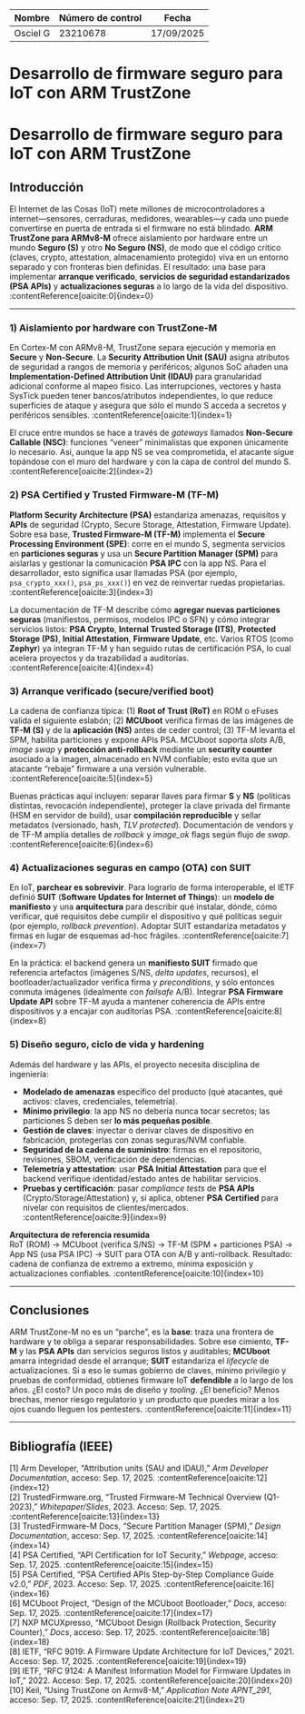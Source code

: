 | **Nombre**        | **Número de control** | **Fecha**       |
|-------------------|-----------------------|-----------------|
| Osciel G          | 23210678             | 17/09/2025       |

# Desarrollo de firmware seguro para IoT con ARM TrustZone
# Desarrollo de firmware seguro para IoT con ARM TrustZone

## Introducción
El Internet de las Cosas (IoT) mete millones de microcontroladores a internet—sensores, cerraduras, medidores, wearables—y cada uno puede convertirse en puerta de entrada si el firmware no está blindado. **ARM TrustZone para ARMv8-M** ofrece aislamiento por hardware entre un mundo **Seguro (S)** y otro **No Seguro (NS)**, de modo que el código crítico (claves, crypto, attestation, almacenamiento protegido) viva en un entorno separado y con fronteras bien definidas. El resultado: una base para implementar **arranque verificado**, **servicios de seguridad estandarizados (PSA APIs)** y **actualizaciones seguras** a lo largo de la vida del dispositivo. :contentReference[oaicite:0]{index=0}

---


### 1) Aislamiento por hardware con TrustZone-M
En Cortex-M con ARMv8-M, TrustZone separa ejecución y memoria en **Secure** y **Non-Secure**. La **Security Attribution Unit (SAU)** asigna atributos de seguridad a rangos de memoria y periféricos; algunos SoC añaden una **Implementation-Defined Attribution Unit (IDAU)** para granularidad adicional conforme al mapeo físico. Las interrupciones, vectores y hasta SysTick pueden tener bancos/atributos independientes, lo que reduce superficies de ataque y asegura que sólo el mundo S acceda a secretos y periféricos sensibles. :contentReference[oaicite:1]{index=1}

El cruce entre mundos se hace a través de *gateways* llamados **Non-Secure Callable (NSC)**: funciones “veneer” minimalistas que exponen únicamente lo necesario. Así, aunque la app NS se vea comprometida, el atacante sigue topándose con el muro del hardware y con la capa de control del mundo S. :contentReference[oaicite:2]{index=2}

### 2) PSA Certified y Trusted Firmware-M (TF-M)
**Platform Security Architecture (PSA)** estandariza amenazas, requisitos y **APIs** de seguridad (Crypto, Secure Storage, Attestation, Firmware Update). Sobre esa base, **Trusted Firmware-M (TF-M)** implementa el **Secure Processing Environment (SPE)**: corre en el mundo S, segmenta servicios en **particiones seguras** y usa un **Secure Partition Manager (SPM)** para aislarlas y gestionar la comunicación **PSA IPC** con la app NS. Para el desarrollador, esto significa usar llamadas PSA (por ejemplo, `psa_crypto_xxx()`, `psa_ps_xxx()`) en vez de reinvertar ruedas propietarias. :contentReference[oaicite:3]{index=3}

La documentación de TF-M describe cómo **agregar nuevas particiones seguras** (manifiestos, permisos, modelos IPC o SFN) y cómo integrar servicios listos: **PSA Crypto**, **Internal Trusted Storage (ITS)**, **Protected Storage (PS)**, **Initial Attestation**, **Firmware Update**, etc. Varios RTOS (como **Zephyr**) ya integran TF-M y han seguido rutas de certificación PSA, lo cual acelera proyectos y da trazabilidad a auditorías. :contentReference[oaicite:4]{index=4}

### 3) Arranque verificado (secure/verified boot)
La cadena de confianza típica: (1) **Root of Trust (RoT)** en ROM o eFuses valida el siguiente eslabón; (2) **MCUboot** verifica firmas de las imágenes de **TF-M (S)** y de la **aplicación (NS)** antes de ceder control; (3) TF-M levanta el SPM, habilita particiones y expone APIs PSA. MCUboot soporta *slots* A/B, *image swap* y **protección anti-rollback** mediante un **security counter** asociado a la imagen, almacenado en NVM confiable; esto evita que un atacante “rebaje” firmware a una versión vulnerable. :contentReference[oaicite:5]{index=5}

Buenas prácticas aquí incluyen: separar llaves para firmar **S** y **NS** (políticas distintas, revocación independiente), proteger la clave privada del firmante (HSM en servidor de build), usar **compilación reproducible** y sellar metadatos (versionado, hash, *TLV protected*). Documentación de vendors y de TF-M amplía detalles de *rollback* y *image_ok* flags según flujo de *swap*. :contentReference[oaicite:6]{index=6}

### 4) Actualizaciones seguras en campo (OTA) con SUIT
En IoT, **parchear es sobrevivir**. Para lograrlo de forma interoperable, el IETF definió **SUIT** (**Software Updates for Internet of Things**): un **modelo de manifiesto** y una **arquitectura** para describir qué instalar, dónde, cómo verificar, qué requisitos debe cumplir el dispositivo y qué políticas seguir (por ejemplo, *rollback prevention*). Adoptar SUIT estandariza metadatos y firmas en lugar de esquemas ad-hoc frágiles. :contentReference[oaicite:7]{index=7}

En la práctica: el backend genera un **manifiesto SUIT** firmado que referencia artefactos (imágenes S/NS, *delta updates*, recursos), el bootloader/actualizador verifica firma y *preconditions*, y sólo entonces conmuta imágenes (idealmente con *failsafe* A/B). Integrar **PSA Firmware Update API** sobre TF-M ayuda a mantener coherencia de APIs entre dispositivos y a encajar con auditorías PSA. :contentReference[oaicite:8]{index=8}

### 5) Diseño seguro, ciclo de vida y hardening
Además del hardware y las APIs, el proyecto necesita disciplina de ingeniería:

- **Modelado de amenazas** específico del producto (qué atacantes, qué activos: claves, credenciales, telemetría).  
- **Mínimo privilegio**: la app NS no debería nunca tocar secretos; las particiones S deben ser **lo más pequeñas posible**.  
- **Gestión de claves**: inyectar o derivar claves de dispositivo en fabricación, protegerlas con zonas seguras/NVM confiable.  
- **Seguridad de la cadena de suministro**: firmas en el repositorio, revisiones, SBOM, verificación de dependencias.  
- **Telemetría y attestation**: usar **PSA Initial Attestation** para que el backend verifique identidad/estado antes de habilitar servicios.  
- **Pruebas y certificación**: pasar *compliance tests* de **PSA APIs** (Crypto/Storage/Attestation) y, si aplica, obtener **PSA Certified** para nivelar con requisitos de clientes/mercados. :contentReference[oaicite:9]{index=9}

**Arquitectura de referencia resumida**  
RoT (ROM) → MCUboot (verifica S/NS) → TF-M (SPM + particiones PSA) → App NS (usa PSA IPC) → SUIT para OTA con A/B y anti-rollback. Resultado: cadena de confianza de extremo a extremo, mínima exposición y actualizaciones confiables. :contentReference[oaicite:10]{index=10}

---

## Conclusiones
ARM TrustZone-M no es un “parche”, es la **base**: traza una frontera de hardware y te obliga a separar responsabilidades. Sobre ese cimiento, **TF-M** y las **PSA APIs** dan servicios seguros listos y auditables; **MCUboot** amarra integridad desde el arranque; **SUIT** estandariza el *lifecycle* de actualizaciones. Si a eso le sumas gobierno de claves, mínimo privilegio y pruebas de conformidad, obtienes firmware IoT **defendible** a lo largo de los años. ¿El costo? Un poco más de diseño y *tooling*. ¿El beneficio? Menos brechas, menor riesgo regulatorio y un producto que puedes mirar a los ojos cuando lleguen los pentesters. :contentReference[oaicite:11]{index=11}

---

## Bibliografía (IEEE)
[1] Arm Developer, “Attribution units (SAU and IDAU),” *Arm Developer Documentation*, acceso: Sep. 17, 2025. :contentReference[oaicite:12]{index=12}  
[2] TrustedFirmware.org, “Trusted Firmware-M Technical Overview (Q1-2023),” *Whitepaper/Slides*, 2023. Acceso: Sep. 17, 2025. :contentReference[oaicite:13]{index=13}  
[3] TrustedFirmware-M Docs, “Secure Partition Manager (SPM),” *Design Documentation*, acceso: Sep. 17, 2025. :contentReference[oaicite:14]{index=14}  
[4] PSA Certified, “API Certification for IoT Security,” *Webpage*, acceso: Sep. 17, 2025. :contentReference[oaicite:15]{index=15}  
[5] PSA Certified, “PSA Certified APIs Step-by-Step Compliance Guide v2.0,” *PDF*, 2023. Acceso: Sep. 17, 2025. :contentReference[oaicite:16]{index=16}  
[6] MCUboot Project, “Design of the MCUboot Bootloader,” *Docs*, acceso: Sep. 17, 2025. :contentReference[oaicite:17]{index=17}  
[7] NXP MCUXpresso, “MCUboot Design (Rollback Protection, Security Counter),” *Docs*, acceso: Sep. 17, 2025. :contentReference[oaicite:18]{index=18}  
[8] IETF, “RFC 9019: A Firmware Update Architecture for IoT Devices,” 2021. Acceso: Sep. 17, 2025. :contentReference[oaicite:19]{index=19}  
[9] IETF, “RFC 9124: A Manifest Information Model for Firmware Updates in IoT,” 2022. Acceso: Sep. 17, 2025. :contentReference[oaicite:20]{index=20}  
[10] Keil, “Using TrustZone on Armv8-M,” *Application Note APNT_291*, acceso: Sep. 17, 2025. :contentReference[oaicite:21]{index=21}

